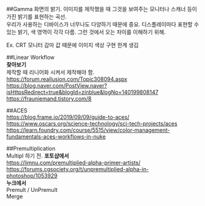 ##Gamma
화면의 밝기. 이미지를 제작했을 때 그것을 보여주는 모니터나 스캐너 등이 가진 밝기를 표현하는 곡선.  
우리가 사용하는 디바이스가 너무나도 다양하기 때문에 중요. 디스플레이마다 표현할 수 있는 밝기, 색 영역이 각각 다름. 그런 것에서 오는 차이를 이해하기 위해.   

Ex. CRT 모니터 감마 값 때문에 이미지 색상 구현 한계 생김

##Linear Workflow  
**찾아보기**  
제작할 때 리니어화 시켜서 제작해야 함.    
https://forum.reallusion.com/Topic308094.aspx  
https://blog.naver.com/PostView.naver?isHttpsRedirect=true&blogId=zinblue&logNo=140199808147  
https://frauniemand.tistory.com/8  


##ACES  
https://blog.frame.io/2019/09/09/guide-to-aces/  
https://www.oscars.org/science-technology/sci-tech-projects/aces  
https://learn.foundry.com/course/5515/view/color-management-fundamentals-aces-workflows-in-nuke  

##Premultiplication  
Multipl 하기 전. 
**포토샵에서**   
https://limnu.com/premultiplied-alpha-primer-artists/  
https://forums.cgsociety.org/t/unpremultiplied-alpha-in-photoshop/1053929  
**누크에서**  
Premult / UnPremult  
Merge  
